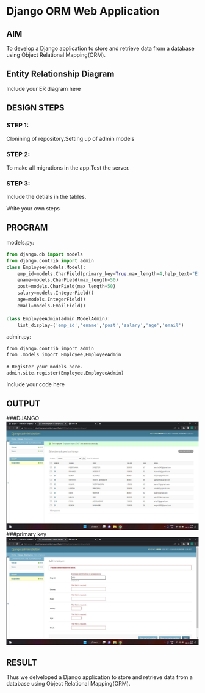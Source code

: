 # Django ORM Web Application

## AIM
To develop a Django application to store and retrieve data from a database using Object Relational Mapping(ORM).

## Entity Relationship Diagram

Include your ER diagram here

## DESIGN STEPS

### STEP 1:
Clonining of repository.Setting up of admin models


### STEP 2:
To make all migrations in the app.Test the server.

### STEP 3:
Include the detials in the tables.

Write your own steps

## PROGRAM
models.py:
``` python
from django.db import models
from django.contrib import admin
class Employee(models.Model):
    emp_id=models.CharField(primary_key=True,max_length=4,help_text="Employee ID")
    ename=models.CharField(max_length=50)
    post=models.CharField(max_length=50)
    salary=models.IntegerField()
    age=models.IntegerField()
    email=models.EmailField()

class EmployeeAdmin(admin.ModelAdmin):
    list_display=('emp_id','ename','post','salary','age','email')  
```
 admin.py:
```
from django.contrib import admin
from .models import Employee,EmployeeAdmin

# Register your models here.
admin.site.register(Employee,EmployeeAdmin) 
```

Include your code here

## OUTPUT
###DJANGO
![output](/3e121d92-ecd7-4b9c-a0ec-353127cc2007.jpeg)
###primary key
![output](/8c399347-194f-4465-8e4d-8ceee4fc78e4.jpeg)

## RESULT
Thus we delveloped a Django application to store and retrieve data from a database using Object Relational Mapping(ORM).
